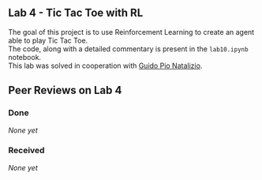 ## Lab 4 - Tic Tac Toe with RL
The goal of this project is to use Reinforcement Learning to create an agent able to play Tic Tac Toe.<br>
The code, along with a detailed commentary is present in the `lab10.ipynb` notebook.
<br>
This lab was solved in cooperation with [Guido Pio Natalizio](https://github.com/Guido-Pio-Natalizio/computational-intelligence).


## Peer Reviews on Lab 4
### Done
_None yet_

### Received
_None yet_